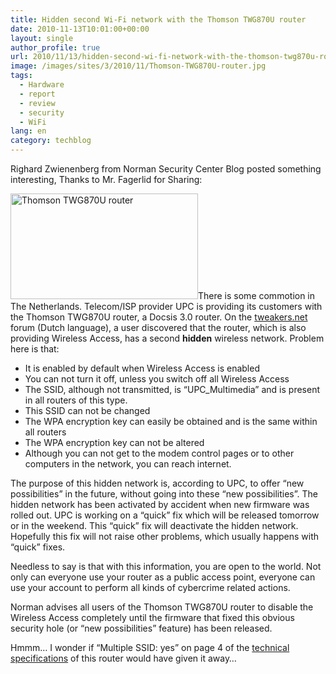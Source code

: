 ```yaml
---
title: Hidden second Wi-Fi network with the Thomson TWG870U router
date: 2010-11-13T10:01:00+00:00
layout: single
author_profile: true
url: 2010/11/13/hidden-second-wi-fi-network-with-the-thomson-twg870u-router/
image: /images/sites/3/2010/11/Thomson-TWG870U-router.jpg
tags:
  - Hardware
  - report
  - review
  - security
  - WiFi
lang: en
category: techblog
---
```

Righard Zwienenberg from Norman Security Center Blog posted something interesting, Thanks to Mr. Fagerlid for Sharing:

[<img class="size-medium wp-image-6523 alignright" alt="Thomson TWG870U router" src="/images/2010/11/Thomson-TWG870U-router-300x169.jpg" width="300" height="169" srcset="/images/sites/3/2010/11/Thomson-TWG870U-router-300x169.jpg 300w, /images/sites/3/2010/11/Thomson-TWG870U-router.jpg 386w" sizes="(max-width: 300px) 100vw, 300px" />](/images/2010/11/Thomson-TWG870U-router.jpg)There is some commotion in The Netherlands. Telecom/ISP provider UPC is providing its customers with the Thomson TWG870U router, a Docsis 3.0 router. On the [tweakers.net](http://gathering.tweakers.net/forum/list_message/34995564#34995564) forum (Dutch language), a user discovered that the router, which is also providing Wireless Access, has a second **hidden** wireless network. Problem here is that:

  * It is enabled by default when Wireless Access is enabled
  * You can not turn it off, unless you switch off all Wireless Access
  * The SSID, although not transmitted, is “UPC_Multimedia” and is present in all routers of this type.
  * This SSID can not be changed
  * The WPA encryption key can easily be obtained and is the same within all routers
  * The WPA encryption key can not be altered
  * Although you can not get to the modem control pages or to other computers in the network, you can reach internet.

The purpose of this hidden network is, according to UPC, to offer “new possibilities” in the future, without going into these “new possibilities”. The hidden network has been activated by accident when new firmware was rolled out. UPC is working on a “quick” fix which will be released tomorrow or in the weekend. This “quick” fix will deactivate the hidden network. Hopefully this fix will not raise other problems, which usually happens with “quick” fixes.

Needless to say is that with this information, you are open to the world. Not only can everyone use your router as a public access point, everyone can use your account to perform all kinds of cybercrime related actions.

Norman advises all users of the Thomson TWG870U router to disable the Wireless Access completely until the firmware that fixed this obvious security hole (or “new possibilities” feature) has been released.

Hmmm… I wonder if “Multiple SSID: yes” on page 4 of the [technical specifications](http://medialibrary.thomson.net/CommunsImagesEnLigne/Download/2904315_333_1_277_0-57B8C733CC60F533C9754CE109312DAC-2/DS_Technicolor_TWG870_2329561.pdf.PDF) of this router would have given it away…